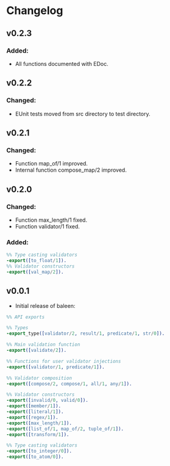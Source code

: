 # Changelog

## v0.2.3

### Added:
- All functions documented with EDoc.


## v0.2.2

### Changed:
- EUnit tests moved from src directory to test directory.


## v0.2.1

### Changed:
- Function map_of/1 improved.
- Internal function compose_map/2 improved.


## v0.2.0

### Changed:
- Function max_length/1 fixed.
- Function validator/1 fixed.

### Added:
```erlang
%% Type casting validators
-export([to_float/1]).
%% Validator constructors
-export([val_map/2]).
```
 
## v0.0.1

- Initial release of baleen:

```erlang
%% API exports

%% Types
-export_type([validator/2, result/1, predicate/1, str/0]).

%% Main validation function
-export([validate/2]).

%% Functions for user validator injections
-export([validator/1, predicate/1]).

%% Validator composition
-export([compose/2, compose/1, all/1, any/1]).

%% Validator constructors
-export([invalid/0, valid/0]).
-export([member/1]).
-export([literal/1]).
-export([regex/1]).
-export([max_length/1]).
-export([list_of/1, map_of/2, tuple_of/1]).
-export([transform/1]).

%% Type casting validators
-export([to_integer/0]).
-export([to_atom/0]).
```
